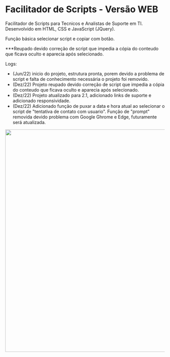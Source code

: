 # Facilitador de Scripts - Versão WEB

Facilitador de Scripts para Tecnicos e Analistas de Suporte em TI.
Desenvolvido em HTML, CSS e JavaScript (JQuery).

Função básica selecionar script e copiar com botão.

***Reupado devido correção de script que impedia a cópia do conteudo que ficava oculto e aparecia após selecionado.

Logs:
- (Jun/22) inicio do projeto, estrutura pronta, porem devido a problema de script e falta de conhecimento necessária o projeto foi removido.
- (Dez/22) Projeto reupado devido correção de script que impedia a cópia do conteudo que ficava oculto e aparecia após selecionado.
- (Dez/22) Projeto atualizado para 2.1, adicionado links de suporte e adicionado responsividade.
- (Dez/22) Adicionado função de puxar a data e hora atual ao selecionar o script de "tentativa de contato com usuario". Função de "prompt" removida devido problema com Google Ghrome e Edge, futuramente será atualizada.

<img style="width: 700px;" src="https://user-images.githubusercontent.com/113811396/209737066-a84106a5-18cf-4bb6-a732-504c10e5c39f.JPG"/>
